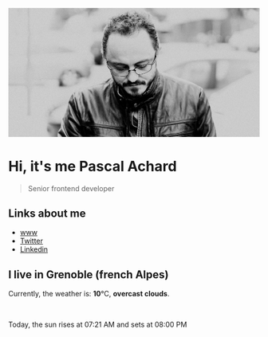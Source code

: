 ![Pascal Achard](./images/photo-pascal-achard.jpg)
# Hi, it's me Pascal Achard
> Senior frontend developer

## Links about me
- [www](https://www.pascal-achard.com)
- [Twitter](https://twitter.com/botmaster)
- [Linkedin](http://www.linkedin.com/in/pascal-achard)


## I live in Grenoble (french Alpes)
Currently, the weather is: **10**°C, **overcast clouds**.

<img src="https://openweathermap.org/img/wn/04d@2x.png" alt="">

Today, the sun rises at 07:21 AM and sets at 08:00 PM


<p style="display: flex; flex-wrap: wrap; gap: 20px;">
        <img src="https://cdn1.picuki.com/hosted-by-instagram/q/0exhNuNYnjBcaS3SYdxKjf8F2vJ1WgxSZ60STLepjSVmIR1vLHOapZA0mpCl6yRxIwVgFDeSYzxj44ksUlVQDT17PkbcS7aIRD9U6a6bUumkvDxm9ZNhlrsxKnUaYH+u8McuUm+pNWwSDv5PHL%7C%7Clo7gX5vrtaSgEpjuSKrVCkGZTjse3TO9%7C%7C2pYf5%7C%7CHSv1izv9QpcmkazXgpdAd4+pvlpDk1VOCtIc17q7VySKNBicMCv6K%7C%7C1Sa8H2QkaHp%7C%7CECKet8XCkONFui3rSzY57zz2Fvl9EEIdvlqztEsXn6R%7C%7Crb+OGYRojd8A6YrPdjFVGWlvqklPv6XslHPaSUGI%7C%7CmIUwGPRn+T8J7gprsigdcy8U%7C%7CjqmRKZebfsPKNNZVQrDdngCw%7C%7C6JuSMFu9Pn4JBNcdPgluPwFOlRpnQ+RJQQjpP3mLfXsVTENvIgpCq8UjDiznT+AE%7C%7CwZ65.jpeg" alt="" width="200"/>
        <img src="https://cdn1.picuki.com/hosted-by-instagram/q/0exhNuNYnjBcaS3SYdxKjf8F2vJzWgxSZ60STLepjSVmIR1vLHOapZA0mpCl6yRxIwVgFDeSYzxj444qV1VWCT1%7C%7COUDWT7GNTzlR76qeUOfN1TJk%7C%7CJ9pkrc0LHUcbHGq98YtUQmYdSgIGaYDG7uo%7C%7CesJ+fjrcjcFrjOMNbRKmDdttdCwFahlza4lsfe4kx2xu5xncG114WNxahlw5OLUqQUCSKnjMcF6saR5UvoPjsBXpr6gmCG2GGM5b295BTGS9IjOkqg8iyDXdzQspjD3H+8EIU8hjl246gJp4Io0i5zyO4hU+MYHg7jkSktBWmhm+jVBocW+xzTsSUGI%7C%7CgVRwGKOlf7kNPEu+8WgGtKbdP674hDFXueIIK0fUnsjI%7C%7C78eH7xDNmvKYVjuoVmBepZggnmyjewJI%7C%7Ci+SI3CzAX1WDZW8IkF6%7C%7Cb+6GnzWTZhmDWpgNqws4=.jpeg" alt="" width="200"/>
        <img src="https://cdn1.picuki.com/hosted-by-instagram/q/0exhNuNYnjBcaS3SYdxKjf8F2vJzWgxSZ60STLepjSVmIR1vLHOapZA0mpCl6yRxIwVgFDeSYzxj4oIqVVVSDj19PEzfTLCBTjhS5q+QVebN1DZh9pNllLY2KnIWYXap9ssuXQmYdSgIGaYDG7uo%7C%7Ceof+OXucjEHpi2VNrQT9zJBpY6uSKVKz8B13bHR1Bv9vdBhYgJE8VQpMBQ7odLUvj8ESLnzNskm6PA5RbMCg8kW%7C%7C+7piSS1X24ldihBGTOguYrVwr9S1GXXejYH9GmkGp4vH3U1qHq44RVpk7R2hrqKDtUr3Po17IH4fTcED3tKhjVPsdK+lCGQPy38mUxanjCD%7C%7CZK3U%7C%7CA1laP5EP+6ZuT7%7C%7CRHFaZnoTO10S28tJ+zXS070MKDjOOQL26V+FM9qwH%7C%7Cz%7C%7CwPgIuSmhDEhVmwMvDqIM4F5R6DFwqv1oHU=.jpeg" alt="" width="200"/>
        <img src="https://cdn1.picuki.com/hosted-by-instagram/q/0exhNuNYnjBcaS3SYdxKjf8F2vJ1Wg9SZ60STLepjSVmIR1vLHOapZA0mpCj4yRwKwVlASuRYzxj444rVlRTAj18P0HWQbaPSD5T56qcU+nN1jNm85FmkrozLXEdY3Co8cctVgmYdSgIGaYDG7uo%7C%7CesJ%7C%7CPnucjcFrjOMNbRKmDdttdCwFahlza4lsfe4kx2xu5xncG114WNxahlw5OLUqQUCSKnjMcF6saR5UvoPjsBRpr2gmCG2GGM5b295BTGS9IjOkqg8iyDXdzQspjD3F+8EIU8hjl246lsW4rMWu92YLJtI+MZhlJruRW5BWmhm+jVBocW+xzTvSUGI%7C%7CgVRwGKOlf7kNPEu+8WgGtKbdvWxygLHV5zhOIRYSmsWK9f9fgvUNfaeLMl6lJIdKdtJ5H2iwTmOXLvcyDI3CzAX1WDZWLcnZqrb+6GnzWTZhmDWpgNqws4=.jpeg" alt="" width="200"/>
        <img src="https://cdn1.picuki.com/hosted-by-instagram/q/0exhNuNYnjBcaS3SYdxKjf8F2vJzWgxSZ60STLepjSVmIR1vLHOapZA0mpCl6yRxIwVgFDeSYzxj444uUFxWAj18OkfcSrCITzdd56yYVOnN1Ddi9ZdikLsxKnMaZ3Gp%7C%7C8cqUAmYdSgIGaYDG7uo%7C%7CesJ+fjrcjcFrjOMNbRKmDdttdCwFahlza4lsfe4kx2xu5xncG114WNxahlw5OLUqQUCSKnjMcF6saR5UvoPjsBXpr6gmCG2GGM5b295BTGS9IjOkqg8iyDXdzQspjD3Ee8EIU8hjl246hgjtp0dqYCXOJ16+MZ1u%7C%7CXASGdBWmhm+jVBocW+xzTsSUGI%7C%7CgVRwGKOlf7kNPEu+8WgGtKbd4vw7jTzO+PIQKlzWnsDGsbvWAj2NaaUMNsBs9kWOflZ%7C%7C1yg0SvsbqT10DI3CzAX1WDZVMNRGq%7C%7Cb+6GnzWTZhmDWpgNqws4=.jpeg" alt="" width="200"/>
        <img src="https://cdn1.picuki.com/hosted-by-instagram/q/0exhNuNYnjBcaS3SYdxKjf8F2vJzWgxSZ60STLepjSVmIR1vLHOapZA0mpCl6yRxIwVgFDeSYzxj444qVFxWAz17OkTYSbSNTz5W7quZVOehvDRn8Z5pl7s3LHcXYn6t9sovXGepNWwSDv5PHL%7C%7Clo7gX5vrqaCgEpzaQKrVDnWRTjse3TO9%7C%7C2pYf5%7C%7CHSv1izv9QpcmkazXgpdAd4+pvlpDk1VOCtIc17q7VySKNBicMCuaK%7C%7C1Sa8H2QkaHp%7C%7CECKet8XCkONFui3rSzY57zz2Fvh9EEIdvlqztEsYu4AlnZyXJoFe4N8A6KLNaVYOGWlvqklPv6XslHPaSUGI%7C%7CmIUwGPRn+T8J7gprsigdcy8U%7C%7CjM4Q%7C%7C4ZoDSPr9DVXlZNeuBBQ37FfOkJp5BvJhKFdkZ4nqApC3tTJTChCRAQjpP3mLfXsUiFdu8gpCq8UjDiznT+AE%7C%7CwZ65.jpeg" alt="" width="200"/>
</p>

